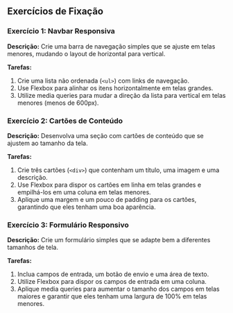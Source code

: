 ## Exercícios de Fixação

### Exercício 1: Navbar Responsiva
**Descrição:** Crie uma barra de navegação simples que se ajuste em telas menores, mudando o layout de horizontal para vertical.

**Tarefas:**
1. Crie uma lista não ordenada (`<ul>`) com links de navegação.
2. Use Flexbox para alinhar os itens horizontalmente em telas grandes.
3. Utilize media queries para mudar a direção da lista para vertical em telas menores (menos de 600px).

### Exercício 2: Cartões de Conteúdo
**Descrição:** Desenvolva uma seção com cartões de conteúdo que se ajustem ao tamanho da tela.

**Tarefas:**
1. Crie três cartões (`<div>`) que contenham um título, uma imagem e uma descrição.
2. Use Flexbox para dispor os cartões em linha em telas grandes e empilhá-los em uma coluna em telas menores.
3. Aplique uma margem e um pouco de padding para os cartões, garantindo que eles tenham uma boa aparência.

### Exercício 3: Formulário Responsivo
**Descrição:** Crie um formulário simples que se adapte bem a diferentes tamanhos de tela.

**Tarefas:**
1. Inclua campos de entrada, um botão de envio e uma área de texto.
2. Utilize Flexbox para dispor os campos de entrada em uma coluna.
3. Aplique media queries para aumentar o tamanho dos campos em telas maiores e garantir que eles tenham uma largura de 100% em telas menores.